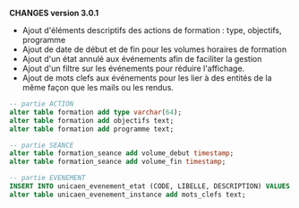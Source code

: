 **CHANGES version 3.0.1**

* Ajout d'éléments descriptifs des actions de formation : type, objectifs, programme
* Ajout de date de début et de fin pour les volumes horaires de formation
* Ajout d'un état annulé aux événements afin de faciliter la gestion 
* Ajout d'un filtre sur les événements pour réduire l'affichage.
* Ajout de mots clefs aux événements pour les lier à des entités de la même façon que les mails ou les rendus.  

```sql
-- partie ACTION
alter table formation add type varchar(64);
alter table formation add objectifs text;
alter table formation add programme text;

-- partie SEANCE
alter table formation_seance add volume_debut timestamp;
alter table formation_seance add volume_fin timestamp;

-- partie EVENEMENT 
INSERT INTO unicaen_evenement_etat (CODE, LIBELLE, DESCRIPTION) VALUES ('annule', 'Événement dont le traitement a été annulé', null);
alter table unicaen_evenement_instance add mots_clefs text;
```
